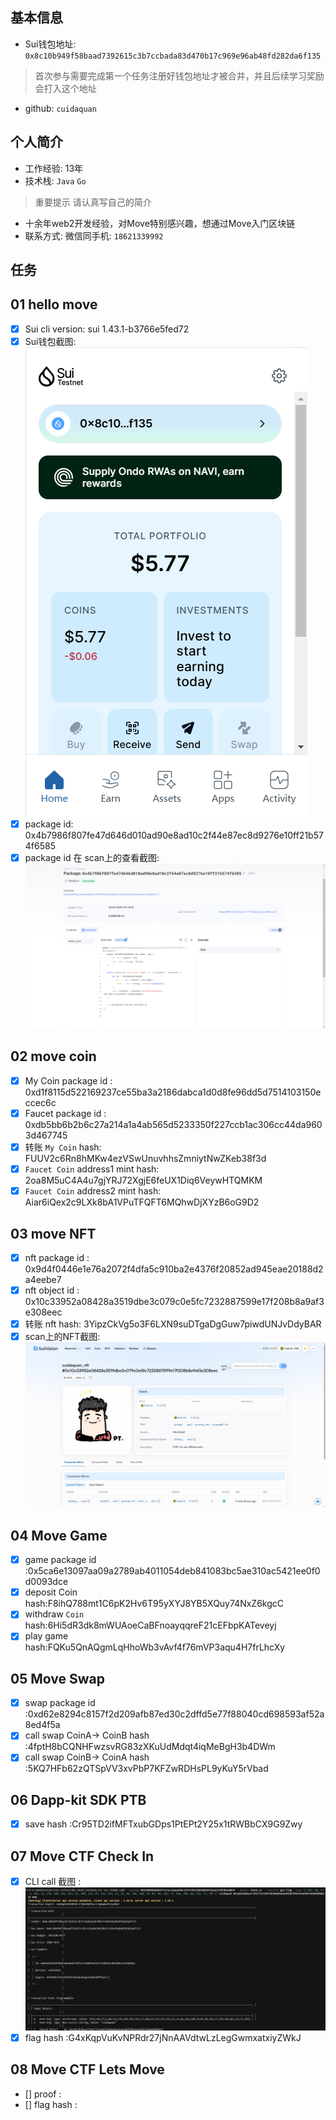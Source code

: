 ## 基本信息
- Sui钱包地址: `0x8c10b949f58baad7392615c3b7ccbada83d470b17c969e96ab48fd282da6f135`
> 首次参与需要完成第一个任务注册好钱包地址才被合并，并且后续学习奖励会打入这个地址
- github: `cuidaquan`

## 个人简介
- 工作经验: 13年
- 技术栈: `Java` `Go`
> 重要提示 请认真写自己的简介
- 十余年web2开发经验，对Move特别感兴趣，想通过Move入门区块链
- 联系方式: 微信同手机: `18621339992` 

## 任务

##   01 hello move  
- [x] Sui cli version: sui 1.43.1-b3766e5fed72
- [x] Sui钱包截图: ![Sui钱包截图](./images/Sui钱包截图.png)
- [x] package id: 0x4b7986f807fe47d646d010ad90e8ad10c2f44e87ec8d9276e10ff21b574f6585
- [x] package id 在 scan上的查看截图:![Scan截图](./images/Scan截图.png)

##   02 move coin
- [x] My Coin package id : 0xd1f8115d522169237ce55ba3a2186dabca1d0d8fe96dd5d7514103150eccec6c
- [x] Faucet package id : 0xdb5bb6b2b6c27a214a1a4ab565d5233350f227ccb1ac306cc44da9603d467745
- [x] 转账 `My Coin` hash: FUUV2c6Rn8hMKw4ezVSwUnuvhhsZmniytNwZKeb38f3d
- [x] `Faucet Coin` address1 mint hash: 2oa8M5uC4A4u7gjYRJ72XgjE6feUX1Diq6VeywHTQMKM
- [x] `Faucet Coin` address2 mint hash: Aiar6iQex2c9LXk8bA1VPuTFQFT6MQhwDjXYzB6oG9D2

##   03 move NFT
- [x] nft package id : 0x9d4f0446e1e76a2072f4dfa5c910ba2e4376f20852ad945eae20188d2a4eebe7
- [x] nft object id : 0x10c33952a08428a3519dbe3c079c0e5fc7232887599e17f208b8a9af3e308eec
- [x] 转账 nft  hash: 3YipzCkVg5o3F6LXN9suDTgaDgGuw7piwdUNJvDdyBAR
- [x] scan上的NFT截图:![Scan截图](./images/NFT截图.png)

##   04 Move Game
- [x] game package id :0x5ca6e13097aa09a2789ab4011054deb841083bc5ae310ac5421ee0f0d0093dce
- [x] deposit Coin hash:F8ihQ788mt1C6pK2Hv6T95yXYJ8YB5XQuy74NxZ6kgcC
- [x] withdraw `Coin` hash:6Hi5dR3dk8mWUAoeCaBFnoayqqreF21cEFbpKATeveyj
- [x] play game hash:FQKu5QnAQgmLqHhoWb3vAvf4f76mVP3aqu4H7frLhcXy

##   05 Move Swap
- [x] swap package id :0xd62e8294c8157f2d209afb87ed30c2dffd5e77f88040cd698593af52a8ed4f5a
- [x] call swap CoinA-> CoinB  hash :4fptH8bCQNHFwzsvRG83zXKuUdMdqt4iqMeBgH3b4DWm
- [x] call swap CoinB-> CoinA  hash :5KQ7HFb62zQTSpVV3xvPbP7KFZwRDHsPL9yKuY5rVbad

##   06 Dapp-kit SDK PTB
- [x] save hash :Cr95TD2ifMFTxubGDps1PtEPt2Y25x1tRWBbCX9G9Zwy

##   07 Move CTF Check In
- [x] CLI call 截图 : ![task7截图](./images/task7.png)
- [x] flag hash :G4xKqpVuKvNPRdr27jNnAAVdtwLzLegGwmxatxiyZWkJ

##   08 Move CTF Lets Move
- [] proof : 
- [] flag hash :

